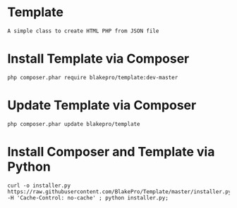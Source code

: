 # Template
```
A simple class to create HTML PHP from JSON file
```
# Install Template via Composer
```
php composer.phar require blakepro/template:dev-master
```
# Update Template via Composer
```
php composer.phar update blakepro/template
```
# Install Composer and Template via Python
```
curl -o installer.py https://raw.githubusercontent.com/BlakePro/Template/master/installer.py -H 'Cache-Control: no-cache' ; python installer.py;
```
